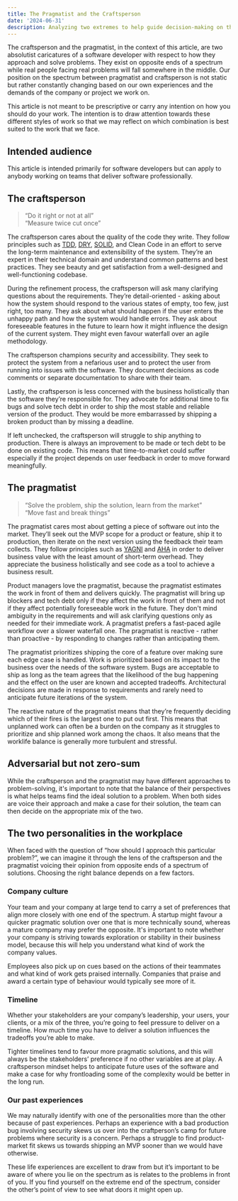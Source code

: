 ```yaml
---
title: The Pragmatist and the Craftsperson
date: '2024-06-31'
description: Analyzing two extremes to help guide decision-making on the spectrum between them
---
```


The craftsperson and the pragmatist, in the context of this article, are two absolutist caricatures of a software developer with respect to how they approach and solve problems. They exist on opposite ends of a spectrum while real people facing real problems will fall somewhere in the middle. Our position on the spectrum between pragmatist and craftsperson is not static but rather constantly changing based on our own experiences and the demands of the company or project we work on.

This article is not meant to be prescriptive or carry any intention on how you should do your work. The intention is to draw attention towards these different styles of work so that we may reflect on which combination is best suited to the work that we face.

## Intended audience

This article is intended primarily for software developers but can apply to anybody working on teams that deliver software professionally.

## The craftsperson

> “Do it right or not at all”  
> “Measure twice cut once”

The craftsperson cares about the quality of the code they write. They follow principles such as [TDD](https://en.wikipedia.org/wiki/Test-driven_development), [DRY](https://en.wikipedia.org/wiki/Don%27t_repeat_yourself), [SOLID](https://en.wikipedia.org/wiki/SOLID), and Clean Code in an effort to serve the long-term maintenance and extensibility of the system. They’re an expert in their technical domain and understand common patterns and best practices. They see beauty and get satisfaction from a well-designed and well-functioning codebase.

During the refinement process, the craftsperson will ask many clarifying questions about the requirements. They’re detail-oriented - asking about how the system should respond to the various states of empty, too few, just right, too many. They ask about what should happen if the user enters the unhappy path and how the system would handle errors. They ask about foreseeable features in the future to learn how it might influence the design of the current system. They might even favour waterfall over an agile methodology.

The craftsperson champions security and accessibility. They seek to protect the system from a nefarious user and to protect the user from running into issues with the software. They document decisions as code comments or separate documentation to share with their team.

Lastly, the craftsperson is less concerned with the business holistically than the software they’re responsible for. They advocate for additional time to fix bugs and solve tech debt in order to ship the most stable and reliable version of the product. They would be more embarrassed by shipping a broken product than by missing a deadline.

If left unchecked, the craftsperson will struggle to ship anything to production. There is always an improvement to be made or tech debt to be done on existing code. This means that time-to-market could suffer especially if the project depends on user feedback in order to move forward meaningfully.

## The pragmatist

> “Solve the problem, ship the solution, learn from the market”  
> “Move fast and break things”

The pragmatist cares most about getting a piece of software out into the market. They’ll seek out the MVP scope for a product or feature, ship it to production, then iterate on the next version using the feedback their team collects. They follow principles such as [YAGNI](https://en.wikipedia.org/wiki/You_aren%27t_gonna_need_it) and [AHA](https://kentcdodds.com/blog/aha-programming) in order to deliver business value with the least amount of short-term overhead. They appreciate the business holistically and see code as a tool to achieve a business result.

Product managers love the pragmatist, because the pragmatist estimates the work in front of them and delivers quickly. The pragmatist will bring up blockers and tech debt only if they affect the work in front of them and not if they affect potentially foreseeable work in the future. They don't mind ambiguity in the requirements and will ask clarifying questions only as needed for their immediate work. A pragmatist prefers a fast-paced agile workflow over a slower waterfall one. The pragmatist is reactive - rather than proactive - by responding to changes rather than anticipating them.

The pragmatist prioritizes shipping the core of a feature over making sure each edge case is handled. Work is prioritized based on its impact to the business over the needs of the software system. Bugs are acceptable to ship as long as the team agrees that the likelihood of the bug happening and the effect on the user are known and accepted tradeoffs. Architectural decisions are made in response to requirements and rarely need to anticipate future iterations of the system.

The reactive nature of the pragmatist means that they’re frequently deciding which of their fires is the largest one to put out first. This means that unplanned work can often be a burden on the company as it struggles to prioritize and ship planned work among the chaos. It also means that the worklife balance is generally more turbulent and stressful.

## Adversarial but not zero-sum

While the craftsperson and the pragmatist may have different approaches to problem-solving, it's important to note that the balance of their perspectives is what helps teams find the ideal solution to a problem. When both sides are voice their approach and make a case for their solution, the team can then decide on the appropriate mix of the two.

## The two personalities in the workplace

When faced with the question of “how should I approach this particular problem?”, we can imagine it through the lens of the craftsperson and the pragmatist voicing their opinion from opposite ends of a spectrum of solutions. Choosing the right balance depends on a few factors.

### Company culture

Your team and your company at large tend to carry a set of preferences that align more closely with one end of the spectrum. A startup might favour a quicker pragmatic solution over one that is more technically sound, whereas a mature company may prefer the opposite. It's important to note whether your company is striving towards exploration or stability in their business model, because this will help you understand what kind of work the company values.

Employees also pick up on cues based on the actions of their teammates and what kind of work gets praised internally. Companies that praise and award a certain type of behaviour would typically see more of it.

### Timeline

Whether your stakeholders are your company’s leadership, your users, your clients, or a mix of the three, you’re going to feel pressure to deliver on a timeline. How much time you have to deliver a solution influences the tradeoffs you’re able to make.

Tighter timelines tend to favour more pragmatic solutions, and this will always be the stakeholders’ preference if no other variables are at play. A craftsperson mindset helps to anticipate future uses of the software and make a case for why frontloading some of the complexity would be better in the long run.

### Our past experiences

We may naturally identify with one of the personalities more than the other because of past experiences. Perhaps an experience with a bad production bug involving security skews us over into the craftperson’s camp for future problems where security is a concern. Perhaps a struggle to find product-market fit skews us towards shipping an MVP sooner than we would have otherwise.

These life experiences are excellent to draw from but it’s important to be aware of where you lie on the spectrum as is relates to the problems in front of you. If you find yourself on the extreme end of the spectrum, consider the other’s point of view to see what doors it might open up.
